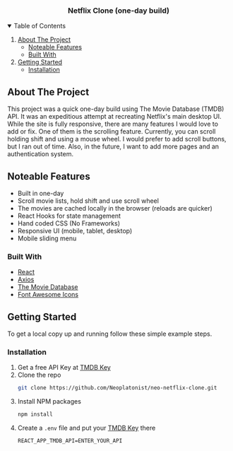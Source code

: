   <h3 align="center">Netflix Clone (one-day build)</h3>

<!-- TABLE OF CONTENTS -->
<details open="open">
  <summary>Table of Contents</summary>
  <ol>
    <li>
      <a href="#about-the-project">About The Project</a>
      <ul>
        <li><a href="#noteable-features">Noteable Features</a></li>
        <li><a href="#built-with">Built With</a></li>
      </ul>
    </li>
    <li>
      <a href="#getting-started">Getting Started</a>
      <ul>
        <li><a href="#installation">Installation</a></li>
      </ul>
  </ol>
</details>

<!-- ABOUT THE PROJECT -->

## About The Project

This project was a quick one-day build using The Movie Database (TMDB) API. It was an expeditious attempt at recreating Netflix's main desktop UI. While the site is fully responsive, there are many features I would love to add or fix. One of them is the scrolling feature. Currently, you can scroll holding shift and using a mouse wheel. I would prefer to add scroll buttons, but I ran out of time. Also, in the future, I want to add more pages and an authentication system.

## Noteable Features

- Built in one-day
- Scroll movie lists, hold shift and use scroll wheel
- The movies are cached locally in the browser (reloads are quicker)
- React Hooks for state management
- Hand coded CSS (No Frameworks)
- Responsive UI (mobile, tablet, desktop)
- Mobile sliding menu

### Built With

- [React](https://reactjs.org/)
- [Axios](https://www.npmjs.com/package/axios)
- [The Movie Database](https://www.themoviedb.org/)
- [Font Awesome Icons](https://fontawesome.com)

<!-- GETTING STARTED -->

## Getting Started

To get a local copy up and running follow these simple example steps.

### Installation

1. Get a free API Key at [TMDB Key](https://www.themoviedb.org/)
2. Clone the repo
   ```sh
   git clone https://github.com/Neoplatonist/neo-netflix-clone.git
   ```
3. Install NPM packages
   ```sh
   npm install
   ```
4. Create a `.env` file and put your [TMDB Key](https://www.themoviedb.org/) there
   ```JS
   REACT_APP_TMDB_API=ENTER_YOUR_API
   ```
